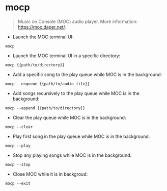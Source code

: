 # mocp

> Music on Console (MOC) audio player.
> More information: <https://moc.daper.net/>.

- Launch the MOC terminal UI:

`mocp`

- Launch the MOC terminal UI in a specific directory:

`mocp {{path/to/directory}}`


- Add a specific song to the play queue while MOC is in the background:

`mocp --enqueue {{path/to/audio_file}}`

- Add songs recursively to the play queue while MOC is in the background:

`mocp --append {{path/to/directory}}`

- Clear the play queue while MOC is in the background:

`mocp --clear`

- Play first song in the play queue while MOC is in the background:

`mocp --play`

- Stop any playing songs while MOC is in the background:

`mocp --stop`

- Close MOC while it is in backgroud:

`mocp --exit`
